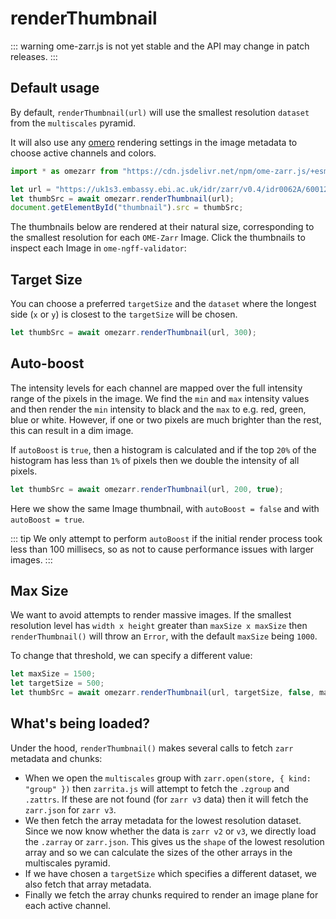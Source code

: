 # renderThumbnail

::: warning
ome-zarr.js is not yet stable and the API may change in patch releases.
:::

## Default usage

By default, `renderThumbnail(url)` will use the smallest resolution `dataset` from the
`multiscales` pyramid.

It will also use any [omero](https://ngff.openmicroscopy.org/latest/index.html#omero-md)
rendering settings in the image metadata to choose active channels and colors.

```js
import * as omezarr from "https://cdn.jsdelivr.net/npm/ome-zarr.js/+esm";

let url = "https://uk1s3.embassy.ebi.ac.uk/idr/zarr/v0.4/idr0062A/6001240.zarr";
let thumbSrc = await omezarr.renderThumbnail(url);
document.getElementById("thumbnail").src = thumbSrc;
```

The thumbnails below are rendered at their natural size, corresponding to the smallest
resolution for each `OME-Zarr` Image. Click the thumbnails to inspect each Image in `ome-ngff-validator`:

<script setup>
import Thumbnail from './components/Thumbnail.vue';
</script>

<!-- ClientOnly because ome-zarr.js uses browser API: document.createElement('canvas') -->
<ClientOnly>
<Thumbnail url="https://uk1s3.embassy.ebi.ac.uk/idr/zarr/v0.1/9836841.zarr" />
<Thumbnail url="https://uk1s3.embassy.ebi.ac.uk/idr/zarr/v0.2/idr0070A/9838562.zarr/0/" />
<Thumbnail url="https://uk1s3.embassy.ebi.ac.uk/idr/zarr/v0.4/idr0048A/9846151.zarr/0/" />
<Thumbnail url="https://uk1s3.embassy.ebi.ac.uk/idr/zarr/v0.4/idr0062A/6001240.zarr" />
<Thumbnail url="https://uk1s3.embassy.ebi.ac.uk/idr/zarr/v0.4/idr0083A/9822152.zarr" />
<Thumbnail url="https://uk1s3.embassy.ebi.ac.uk/idr/zarr/v0.5/idr0066/ExpD_chicken_embryo_MIP.ome.zarr" />
<Thumbnail url="https://uk1s3.embassy.ebi.ac.uk/idr/zarr/v0.3/idr0079A/9836998.zarr" />
<Thumbnail url="https://s3.janelia.org/funceworm/test-uint64-small.zarr/" />
</ClientOnly>

<div :class="$style.thumb_container"></div>

## Target Size

You can choose a preferred `targetSize` and the `dataset` where the longest side (`x` or `y`)
is closest to the `targetSize` will be chosen.

```js
let thumbSrc = await omezarr.renderThumbnail(url, 300);
```

<Thumbnail url="https://uk1s3.embassy.ebi.ac.uk/idr/zarr/v0.4/idr0048A/9846151.zarr/0/" targetSize=300 />
<Thumbnail url="https://uk1s3.embassy.ebi.ac.uk/idr/zarr/v0.3/idr0079A/9836998.zarr" targetSize=300 />

<!-- Thumbnail are float:left so we need to clear that -->
<div :class="$style.thumb_container"></div>

## Auto-boost

The intensity levels for each channel are mapped over the full intensity range of the
pixels in the image. We find the `min` and `max` intensity values and then render the
`min` intensity to black and the `max` to e.g. red, green, blue or white. However, if
one or two pixels are much brighter than the rest, this can result in a dim image.

If `autoBoost` is `true`, then a histogram is calculated and if the top `20%` of the
histogram has less than `1%` of pixels then we double the intensity of all pixels.

```js
let thumbSrc = await omezarr.renderThumbnail(url, 200, true);
```

Here we show the same Image thumbnail, with `autoBoost = false` and with `autoBoost = true`.

<Thumbnail url="https://uk1s3.embassy.ebi.ac.uk/idr/zarr/v0.5/idr0066/ExpD_chicken_embryo_MIP.ome.zarr"
 targetSize=200 />

<Thumbnail url="https://uk1s3.embassy.ebi.ac.uk/idr/zarr/v0.5/idr0066/ExpD_chicken_embryo_MIP.ome.zarr"
 targetSize=200 autoBoost=true />

<div :class="$style.thumb_container"></div>

::: tip
We only attempt to perform `autoBoost` if the initial render process took less than 100 millisecs, so
as not to cause performance issues with larger images.
:::


## Max Size

We want to avoid attempts to render massive images. If the smallest resolution level
has `width x height` greater than `maxSize x maxSize` then `renderThumbnail()` will throw an `Error`,
with the default `maxSize` being `1000`.

To change that threshold, we can specify a different value:

```js
let maxSize = 1500;
let targetSize = 500;
let thumbSrc = await omezarr.renderThumbnail(url, targetSize, false, maxSize);
```


## What's being loaded?

Under the hood, `renderThumbnail()` makes several calls to fetch `zarr` metadata and chunks:

 - When we open the `multiscales` group with `zarr.open(store, { kind: "group" })` then `zarrita.js` will
 attempt to fetch the `.zgroup` and `.zattrs`. If these are not found (for `zarr v3` data) then it will
 fetch the `zarr.json` for `zarr v3`.
 - We then fetch the array metadata for the lowest resolution dataset. Since we now know whether the
 data is `zarr v2` or `v3`, we directly load the `.zarray` or `zarr.json`. This gives us the `shape` of
 the lowest resolution array and so we can calculate the sizes of the other arrays in the multiscales pyramid.
 - If we have chosen a `targetSize` which specifies a different dataset, we also fetch that array metadata.
 - Finally we fetch the array chunks required to render an image plane for each active channel.

<style module>
.thumb_container {
  clear: left;
}
</style>

<!-- Check out the documentation for the [full list of markdown extensions](https://vitepress.dev/guide/markdown). -->
